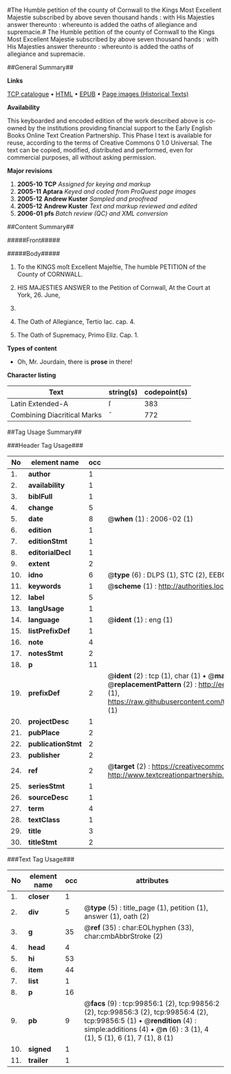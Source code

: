 #The Humble petition of the county of Cornwall to the Kings Most Excellent Majestie subscribed by above seven thousand hands : with His Majesties answer thereunto : whereunto is added the oaths of allegiance and supremacie.#
The Humble petition of the county of Cornwall to the Kings Most Excellent Majestie subscribed by above seven thousand hands : with His Majesties answer thereunto : whereunto is added the oaths of allegiance and supremacie.

##General Summary##

**Links**

[TCP catalogue](http://www.ota.ox.ac.uk/tcp/)  • 
[HTML](http://tei.it.ox.ac.uk/tcp/Texts-HTML/free/A45/A45025.html)  • 
[EPUB](http://tei.it.ox.ac.uk/tcp/Texts-EPUB/free/A45/A45025.epub) • 
[Page images (Historical Texts)](https://data.historicaltexts.jisc.ac.uk/view?pubId=eebo-13513463e&pageId=eebo-13513463e-99856-1)

**Availability**

This keyboarded and encoded edition of the
	       work described above is co-owned by the institutions
	       providing financial support to the Early English Books
	       Online Text Creation Partnership. This Phase I text is
	       available for reuse, according to the terms of Creative
	       Commons 0 1.0 Universal. The text can be copied,
	       modified, distributed and performed, even for
	       commercial purposes, all without asking permission.

**Major revisions**

1. __2005-10__ __TCP__ *Assigned for keying and markup*
1. __2005-11__ __Aptara__ *Keyed and coded from ProQuest page images*
1. __2005-12__ __Andrew Kuster__ *Sampled and proofread*
1. __2005-12__ __Andrew Kuster__ *Text and markup reviewed and edited*
1. __2006-01__ __pfs__ *Batch review (QC) and XML conversion*

##Content Summary##

#####Front#####

#####Body#####

1. To the KINGS moſt Excellent Majeſtie,
The humble PETITION of
the County of CORNWALL.

1. HIS
MAJESTIES ANSWER
to the Petition of Cornwall,
At the Court at York, 26. June,
1642.

1. The Oath of Allegiance,
Tertio Iac. cap. 4.

1. The Oath of Supremacy,
Primo Eliz. Cap. 1.

**Types of content**

  * Oh, Mr. Jourdain, there is **prose** in there!

**Character listing**


|Text|string(s)|codepoint(s)|
|---|---|---|
|Latin Extended-A|ſ|383|
|Combining             Diacritical Marks|̄|772|

##Tag Usage Summary##

###Header Tag Usage###

|No|element name|occ|attributes|
|---|---|---|---|
|1.|__author__|1||
|2.|__availability__|1||
|3.|__biblFull__|1||
|4.|__change__|5||
|5.|__date__|8| @__when__ (1) : 2006-02 (1)|
|6.|__edition__|1||
|7.|__editionStmt__|1||
|8.|__editorialDecl__|1||
|9.|__extent__|2||
|10.|__idno__|6| @__type__ (6) : DLPS (1), STC (2), EEBO-CITATION (1), OCLC (1), VID (1)|
|11.|__keywords__|1| @__scheme__ (1) : http://authorities.loc.gov/ (1)|
|12.|__label__|5||
|13.|__langUsage__|1||
|14.|__language__|1| @__ident__ (1) : eng (1)|
|15.|__listPrefixDef__|1||
|16.|__note__|4||
|17.|__notesStmt__|2||
|18.|__p__|11||
|19.|__prefixDef__|2| @__ident__ (2) : tcp (1), char (1)  •  @__matchPattern__ (2) : ([0-9\-]+):([0-9IVX]+) (1), (.+) (1)  •  @__replacementPattern__ (2) : http://eebo.chadwyck.com/downloadtiff?vid=$1&page=$2 (1), https://raw.githubusercontent.com/textcreationpartnership/Texts/master/tcpchars.xml#$1 (1)|
|20.|__projectDesc__|1||
|21.|__pubPlace__|2||
|22.|__publicationStmt__|2||
|23.|__publisher__|2||
|24.|__ref__|2| @__target__ (2) : https://creativecommons.org/publicdomain/zero/1.0/ (1), http://www.textcreationpartnership.org/docs/. (1)|
|25.|__seriesStmt__|1||
|26.|__sourceDesc__|1||
|27.|__term__|4||
|28.|__textClass__|1||
|29.|__title__|3||
|30.|__titleStmt__|2||


###Text Tag Usage###

|No|element name|occ|attributes|
|---|---|---|---|
|1.|__closer__|1||
|2.|__div__|5| @__type__ (5) : title_page (1), petition (1), answer (1), oath (2)|
|3.|__g__|35| @__ref__ (35) : char:EOLhyphen (33), char:cmbAbbrStroke (2)|
|4.|__head__|4||
|5.|__hi__|53||
|6.|__item__|44||
|7.|__list__|1||
|8.|__p__|16||
|9.|__pb__|9| @__facs__ (9) : tcp:99856:1 (2), tcp:99856:2 (2), tcp:99856:3 (2), tcp:99856:4 (2), tcp:99856:5 (1)  •  @__rendition__ (4) : simple:additions (4)  •  @__n__ (6) : 3 (1), 4 (1), 5 (1), 6 (1), 7 (1), 8 (1)|
|10.|__signed__|1||
|11.|__trailer__|1||
